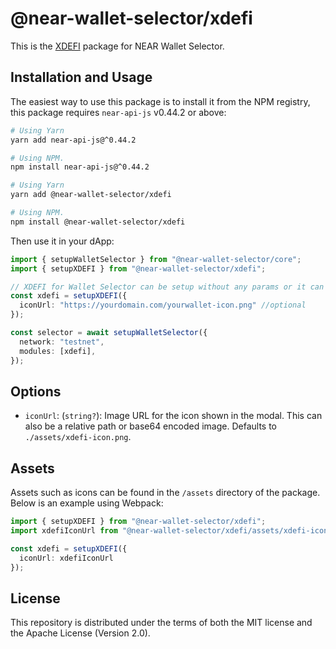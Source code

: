 # @near-wallet-selector/xdefi

This is the [XDEFI](https://www.xdefi.io/) package for NEAR Wallet Selector.

## Installation and Usage

The easiest way to use this package is to install it from the NPM registry, this package requires `near-api-js` v0.44.2 or above:

```bash
# Using Yarn
yarn add near-api-js@^0.44.2

# Using NPM.
npm install near-api-js@^0.44.2
```
```bash
# Using Yarn
yarn add @near-wallet-selector/xdefi

# Using NPM.
npm install @near-wallet-selector/xdefi
```

Then use it in your dApp:

```ts
import { setupWalletSelector } from "@near-wallet-selector/core";
import { setupXDEFI } from "@near-wallet-selector/xdefi";

// XDEFI for Wallet Selector can be setup without any params or it can take one optional param.
const xdefi = setupXDEFI({
  iconUrl: "https://yourdomain.com/yourwallet-icon.png" //optional
});

const selector = await setupWalletSelector({
  network: "testnet",
  modules: [xdefi],
});
```

## Options

- `iconUrl`: (`string?`): Image URL for the icon shown in the modal. This can also be a relative path or base64 encoded image. Defaults to `./assets/xdefi-icon.png`.

## Assets

Assets such as icons can be found in the `/assets` directory of the package. Below is an example using Webpack:

```ts
import { setupXDEFI } from "@near-wallet-selector/xdefi";
import xdefiIconUrl from "@near-wallet-selector/xdefi/assets/xdefi-icon.png";

const xdefi = setupXDEFI({
  iconUrl: xdefiIconUrl
});
```

## License

This repository is distributed under the terms of both the MIT license and the Apache License (Version 2.0).
